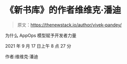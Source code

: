 # 《新书库》的作者维维克·潘迪

> 原文：<https://thenewstack.io/author/vivek-pandey/>

为什么 AppOps 模型赋予开发者力量

2021 年 9 月 17 日上午 8 点 27 分

作者:维维克·潘迪